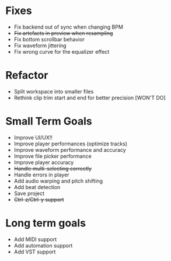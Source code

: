 # Fixes

- Fix backend out of sync when changing BPM
- <del>Fix artefacts in preview when resampling</del>
- Fix bottom scrollbar behavior
- Fix waveform jittering
- Fix wrong curve for the equalizer effect

# Refactor

- Split workspace into smaller files
- Rethink clip trim start and end for better precision [WON'T DO]

# Small Term Goals

- Improve UI/UX!!
- Improve player performances (optimize tracks)
- Improve waveform performance and accuracy
- Improve file picker performance
- Improve player accuracy
- <del>Handle multi-selecting correctly</del>
- Handle errors in player
- Add audio warping and pitch shifting
- Add beat detection
- Save project
- <del>Ctrl-z/Ctrl-y support</del>

# Long term goals

- Add MIDI support
- Add automation support
- Add VST support
